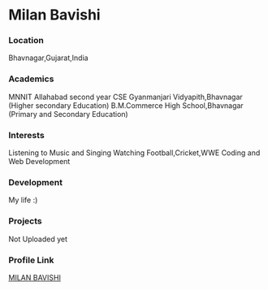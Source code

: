 # Milan Bavishi

### Location

Bhavnagar,Gujarat,India

### Academics
MNNIT Allahabad second year CSE
Gyanmanjari Vidyapith,Bhavnagar (Higher secondary Education)
B.M.Commerce High School,Bhavnagar (Primary and Secondary Education)
  
### Interests
Listening to Music and Singing
Watching Football,Cricket,WWE
Coding and Web Development

### Development
My life :)

### Projects
Not Uploaded yet

### Profile Link

[MILAN BAVISHI](https://github.com/jarvisdev)
